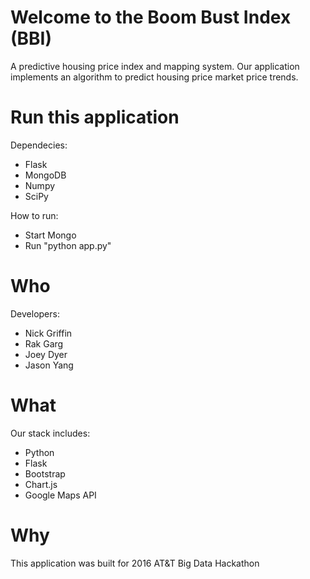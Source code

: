# Welcome to the Boom Bust Index (BBI)
A predictive housing price index and mapping system. Our application implements an algorithm to predict housing price market price trends. 

# Run this application
Dependecies: 
- Flask
- MongoDB
- Numpy
- SciPy

How to run:
- Start Mongo
- Run "python app.py"

# Who
Developers:
- Nick Griffin
- Rak Garg
- Joey Dyer
- Jason Yang

# What
Our stack includes:
- Python
- Flask
- Bootstrap
- Chart.js
- Google Maps API

# Why
This application was built for 2016 AT&T Big Data Hackathon
